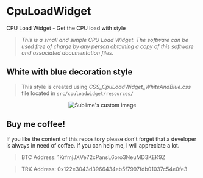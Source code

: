 # CpuLoadWidget
CPU Load Widget - Get the CPU load with style

> *This is a small and simple CPU Load Widget. The software can be used free of charge by any person obtaining a copy of this software and associated documentation files.*

## White with blue decoration style
> This style is created using *CSS_CpuLoadWidget_WhiteAndBlue.css* file located in `src/cpuloadwidget/resources/`

<p align="center">
  <img src="https://user-images.githubusercontent.com/16362429/38322731-f0d15140-3843-11e8-842a-b08c2ac5442b.png?raw=true" alt="Sublime's custom image"/>
</p>

## Buy me coffee!
If you like the content of this repository please don't forget that a developer is always in need of coffee. If you can help me, I will appreciate a lot.

> BTC Address: 1KrfmjJXVe72cPansL6oro3NeuMD3KEK9Z

> TRX Address: 0x122e3043d3966434eb5f7997fdb01037c54e0fe3
